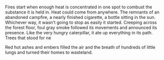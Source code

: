 Fires start when enough heat is concentrated in one spot to combust the substance it is held in. Heat could come from anywhere. The remnants of an abandoned campfire, a nearly finished cigarette, a bottle sitting in the sun. Whichever way, it wasn't going to stop as easily it started. 
Creeping across the forest floor, foul gray smoke followed its movements and announced its presence. Like the very hungry caterpillar, it ate up everything in its path. Trees that stood for ne

Red hot ashes and embers filled the air and the breath of hundreds of little lungs and turned their homes to wasteland. 
